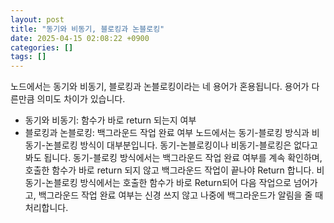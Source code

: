 ```yaml
---
layout: post
title: "동기와 비동기, 블로킹과 논블로킹"
date: 2025-04-15 02:08:22 +0900
categories: []
tags: []
---
```


노드에서는 동기와 비동기, 블로킹과 논블로킹이라는 네 용어가 혼용됩니다. 용어가 다른만큼 의미도 차이가 있습니다.
- 동기와 비동기: 함수가 바로 return 되는지 여부
- 블로킹과 논블로킹: 백그라운드 작업 완료 여부
노드에서는 동기-블로킹 방식과 비동기-논블로킹 방식이 대부분입니다. 동기-논블로킹이나 비동기-블로킹은 없다고 봐도 됩니다. 동기-블로킹 방식에서는 백그라운드 작업 완료 여부를 계속 확인하며, 호출한 함수가 바로 return 되지 않고 백그라운드 작업이 끝나야 Return 합니다. 비동기-논블로킹 방식에서는 호출한 함수가 바로 Return되어 다음 작업으로 넘어가고, 백그라운드 작업 완료 여부는 신경 쓰지 않고 나중에 백그라운드가 알림을 줄 때 처리합니다.


